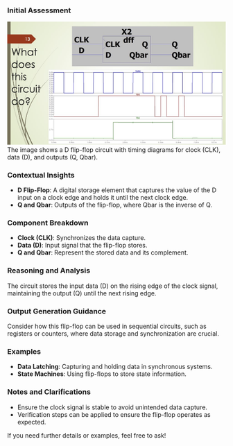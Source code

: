 ### Initial Assessment
![alt text](presentations/L3_RegistersAndMemory/L3_RegistersAndMemory.028.jpeg)
The image shows a D flip-flop circuit with timing diagrams for clock (CLK), data (D), and outputs (Q, Qbar).

### Contextual Insights

- **D Flip-Flop**: A digital storage element that captures the value of the D input on a clock edge and holds it until the next clock edge.
- **Q and Qbar**: Outputs of the flip-flop, where Qbar is the inverse of Q.

### Component Breakdown

- **Clock (CLK)**: Synchronizes the data capture.
- **Data (D)**: Input signal that the flip-flop stores.
- **Q and Qbar**: Represent the stored data and its complement.

### Reasoning and Analysis

The circuit stores the input data (D) on the rising edge of the clock signal, maintaining the output (Q) until the next rising edge.

### Output Generation Guidance

Consider how this flip-flop can be used in sequential circuits, such as registers or counters, where data storage and synchronization are crucial.

### Examples

- **Data Latching**: Capturing and holding data in synchronous systems.
- **State Machines**: Using flip-flops to store state information.

### Notes and Clarifications

- Ensure the clock signal is stable to avoid unintended data capture.
- Verification steps can be applied to ensure the flip-flop operates as expected.

If you need further details or examples, feel free to ask!
